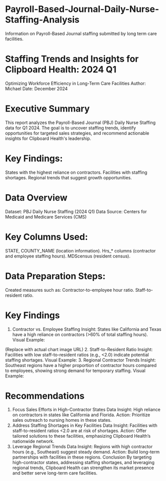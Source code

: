 # Payroll-Based-Journal-Daily-Nurse-Staffing-Analysis
Information on Payroll-Based Journal staffing submitted by long term care facilities.

# Staffing Trends and Insights for Clipboard Health: 2024 Q1
Optimizing Workforce Efficiency in Long-Term Care Facilities
Author: Michael
Date: December 2024

# Executive Summary
This report analyzes the Payroll-Based Journal (PBJ) Daily Nurse Staffing data for Q1 2024. The goal is to uncover staffing trends, identify opportunities for targeted sales strategies, and recommend actionable insights for Clipboard Health's leadership.

# Key Findings:

States with the highest reliance on contractors.
Facilities with staffing shortages.
Regional trends that suggest growth opportunities.

# Data Overview
Dataset: PBJ Daily Nurse Staffing (2024 Q1)
Data Source: Centers for Medicaid and Medicare Services (CMS)

# Key Columns Used:

STATE, COUNTY_NAME (location information).
Hrs_* columns (contractor and employee staffing hours).
MDScensus (resident census).

# Data Preparation Steps:
Created measures such as:
Contractor-to-employee hour ratio.
Staff-to-resident ratio.

# Key Findings
1. Contractor vs. Employee Staffing
Insight: States like California and Texas have a high reliance on contractors (>60% of total staffing hours).
Visual Example:

(Replace with actual chart image URL)
2. Staff-to-Resident Ratio
Insight: Facilities with low staff-to-resident ratios (e.g., <2.0) indicate potential staffing shortages.
Visual Example:
3. Regional Contractor Trends
Insight: Southeast regions have a higher proportion of contractor hours compared to employees, showing strong demand for temporary staffing.
Visual Example:

# Recommendations
1. Focus Sales Efforts in High-Contractor States
Data Insight: High reliance on contractors in states like California and Florida.
Action: Prioritize sales outreach to nursing homes in these states.
2. Address Staffing Shortages in Key Facilities
Data Insight: Facilities with staff-to-resident ratios <2.0 are at risk of shortages.
Action: Offer tailored solutions to these facilities, emphasizing Clipboard Health’s nationwide network.
3. Leverage Regional Trends
Data Insight: Regions with high contractor hours (e.g., Southeast) suggest steady demand.
Action: Build long-term partnerships with facilities in these regions.
Conclusion
By targeting high-contractor states, addressing staffing shortages, and leveraging regional trends, Clipboard Health can strengthen its market presence and better serve long-term care facilities.

